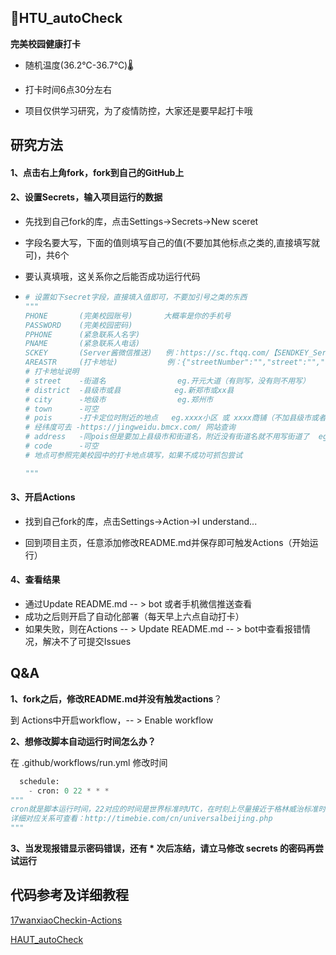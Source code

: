 ## 🌈HTU_autoCheck

**完美校园健康打卡**

- 随机温度(36.2℃-36.7℃)🌡
- 打卡时间6点30分左右  

- 项目仅供学习研究，为了疫情防控，大家还是要早起打卡哦

## 研究方法

#### 1、点击右上角fork，fork到自己的GitHub上

#### 2、设置Secrets，输入项目运行的数据

- 先找到自己fork的库，点击Settings->Secrets->New sceret

- 字段名要大写，下面的值则填写自己的值(不要加其他标点之类的,直接填写就可)，共6个

- 要认真填哦，这关系你之后能否成功运行代码

- ```python
  # 设置如下secret字段，直接填入值即可，不要加引号之类的东西
  """
  PHONE       (完美校园账号)       大概率是你的手机号
  PASSWORD    (完美校园密码)
  PPHONE      (紧急联系人名字)
  PNAME       (紧急联系人电话)
  SCKEY       (Server酱微信推送)   例：https://sc.ftqq.com/【SENDKEY_Server酱的密匙】.send
  AREASTR     (打卡地址)           例：{"streetNumber":"","street":"","district":"","city":"郑州市","province":"河南省","town":"","pois":"xxxx","lng":经度,"lat":纬度,"address":"新郑市双湖大道居易·国际城北区","text":"河南省-郑州市","code":""}
  # 打卡地址说明
  # street    -街道名                eg.开元大道（有则写，没有则不用写）
  # district  -县级市或县            eg.新郑市或xx县
  # city      -地级市                eg.郑州市
  # town      -可空
  # pois      -打卡定位时附近的地点   eg.xxxx小区 或 xxxx商铺（不加县级市或者县）
  # 经纬度可去 -https://jingweidu.bmcx.com/ 网站查询
  # address   -同pois但是要加上县级市和街道名，附近没有街道名就不用写街道了  eg.新郑市双湖大道居易·国际城北区
  # code      -可空
  # 地点可参照完美校园中的打卡地点填写，如果不成功可抓包尝试
  
  """
  ```

#### 3、开启Actions

- 找到自己fork的库，点击Settings->Action->I understand...

- 回到项目主页，任意添加修改README.md并保存即可触发Actions（开始运行）

#### 4、查看结果

- 通过Update README.md -- > bot  或者手机微信推送查看
- 成功之后则开启了自动化部署（每天早上六点自动打卡）
- 如果失败，则在Actions -- > Update README.md -- > bot中查看报错情况，解决不了可提交Issues



## Q&A

**1、fork之后，修改README.md并没有触发actions**？

到 Actions中开启workflow，-- > Enable workflow

**2、想修改脚本自动运行时间怎么办？**

在 .github/workflows/run.yml 修改时间

```python
  schedule:
    - cron: 0 22 * * *
"""
cron就是脚本运行时间，22对应的时间是世界标准时UTC，在时刻上尽量接近于格林威治标准时间，22对应北京时间早上六点
详细对应关系可查看：http://timebie.com/cn/universalbeijing.php
"""
```

**3、当发现报错显示密码错误，还有 * 次后冻结，请立马修改 secrets 的密码再尝试运行**



## 代码参考及详细教程

[17wanxiaoCheckin-Actions](https://github.com/ReaJason/17wanxiaoCheckin-Actions)

[HAUT_autoCheck](https://github.com/YooKing/HAUT_autoCheck/)

